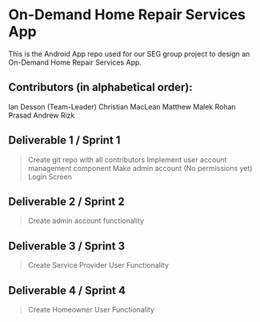 #  On-Demand Home Repair Services App
This is the Android App repo used for our SEG group project to design an On-Demand Home Repair Services App.

## Contributors (in alphabetical order):
Ian Desson (Team-Leader)
Christian MacLean
Matthew Malek
Rohan Prasad
Andrew Rizk

## Deliverable 1 / Sprint 1

> Create git repo with all contributors
> Implement user account management component
> Make admin account (No permissions yet)
> Login Screen

## Deliverable 2 / Sprint 2

> Create admin account functionality

## Deliverable 3 / Sprint 3

> Create Service Provider User Functionality

## Deliverable 4 / Sprint 4

> Create Homeowner User Functionality
